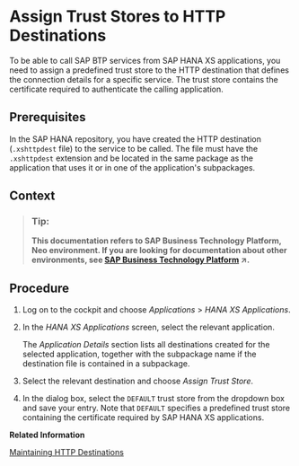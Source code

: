 <!-- loio0cb7e601bac244f0820dfc4b286d120a -->

# Assign Trust Stores to HTTP Destinations

To be able to call SAP BTP services from SAP HANA XS applications, you need to assign a predefined trust store to the HTTP destination that defines the connection details for a specific service. The trust store contains the certificate required to authenticate the calling application.



## Prerequisites

In the SAP HANA repository, you have created the HTTP destination \(`.xshttpdest` file\) to the service to be called. The file must have the `.xshttpdest` extension and be located in the same package as the application that uses it or in one of the application's subpackages.



## Context

> ### Tip:  
> **This documentation refers to SAP Business Technology Platform, Neo environment. If you are looking for documentation about other environments, see [SAP Business Technology Platform](https://help.sap.com/viewer/65de2977205c403bbc107264b8eccf4b/Cloud/en-US/6a2c1ab5a31b4ed9a2ce17a5329e1dd8.html "SAP Business Technology Platform (SAP BTP) is an integrated offering comprised of four technology portfolios: database and data management, application development and integration, analytics, and intelligent technologies. The platform offers users the ability to turn data into business value, compose end-to-end business processes, and build and extend SAP applications quickly.") :arrow_upper_right:.**



<a name="loio0cb7e601bac244f0820dfc4b286d120a__steps_g22_fqz_mm"/>

## Procedure

1.  Log on to the cockpit and choose *Applications* \> *HANA XS Applications*.

2.  In the *HANA XS Applications* screen, select the relevant application.

    The *Application Details* section lists all destinations created for the selected application, together with the subpackage name if the destination file is contained in a subpackage.

3.  Select the relevant destination and choose *Assign Trust Store*.

4.  In the dialog box, select the `DEFAULT` trust store from the dropdown box and save your entry. Note that `DEFAULT` specifies a predefined trust store containing the certificate required by SAP HANA XS applications.


**Related Information**  


[Maintaining HTTP Destinations](http://help.sap.com/saphelp_hanaplatform/helpdata/en/ca/340c09551c40b7837e773b9d051821/content.htm?frameset=/en/4f/ae6b385138476fa8f3f840240a5dd8/frameset.htm)

